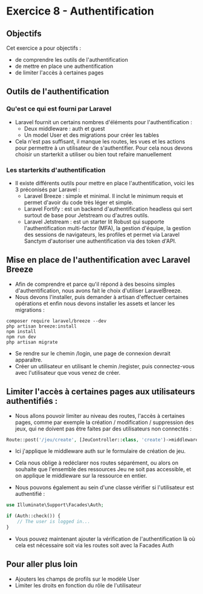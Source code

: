 # Exercice 8 - Authentification

## Objectifs 

Cet exercice a pour objectifs : 
* de comprendre les outils de l'authentification
* de mettre en place une authentification
* de limiter l'accès à certaines pages 

## Outils de l'authentification

### Qu'est ce qui est fourni par Laravel
* Laravel fournit un certains nombres d'éléments pour l'authentification : 
    * Deux middleware : auth et guest
    * Un model User et des migrations pour créer les tables
* Cela n'est pas suffisant, il manque les routes, les vues et les actions pour permettre à un utilisateur de s'authentifier. Pour cela nous devons choisir un starterkit a utiliser ou bien tout refaire manuellement

### Les starterkits d'authentification
* Il existe différents outils pour mettre en place l'authentification, voici les 3 préconisés par Laravel : 
    * Laravel Breeze : simple et minimal. Il inclut le minimum requis et permet d'avoir du code très léger et simple.
    * Laravel Fortify : est un backend d'authentification headless qui sert surtout de base pour Jetstream ou d'autres outils.
    * Laravel Jetstream : est un starter lit Robust qui supporte l'authentification multi-factor (MFA), la gestion d'équipe, la gestion des sessions de navigateurs, les profiles et permet via Laravel Sanctym d'autoriser une authentification via des token d'API.

## Mise en place de l'authentification avec Laravel Breeze

* Afin de comprendre et parce qu'il répond à des besoins simples d'authentification, nous avons fait le choix d'utiliser LaravelBreeze.
* Nous devons l'installer, puis demander à artisan d'effectuer certaines opérations et enfin nous devons installer les assets et lancer les migrations : 
```
composer require laravel/breeze --dev
php artisan breeze:install
npm install
npm run dev
php artisan migrate
```
* Se rendre sur le chemin /login, une page de connexion devrait apparaître.
* Créer un utilisateur en utilisant le chemin /register, puis connectez-vous avec l'utilisateur que vous venez de créer.

## Limiter l'accès à certaines pages aux utilisateurs authentifiés : 

* Nous allons pouvoir limiter au niveau des routes, l'accès à certaines pages, comme par exemple la création / modification / suppression des jeux, qui ne doivent pas être faites par des utilisateurs non connectés : 
```php
Route::post('/jeu/create', [JeuController::class, 'create')->middleware('auth');
```
* Ici j'applique le middleware auth sur le formulaire de création de jeu. 
* Cela nous oblige à redéclarer nos routes séparément, ou alors on souhaite que l'ensemble des ressources Jeu ne soit pas accessible, et on applique le middleware sur la ressource en entier.

* Nous pouvons également au sein d'une classe vérifier si l'utilisateur est authentifié : 
```php
use Illuminate\Support\Facades\Auth;

if (Auth::check()) {
    // The user is logged in...
}
```
* Vous pouvez maintenant ajouter la vérification de l'authentification là où cela est nécessaire soit via les routes soit avec la Facades Auth

## Pour aller plus loin 

* Ajouters les champs de profils sur le modèle User
* Limiter les droits en fonction du rôle de l'utilisateur

